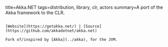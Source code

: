 title=Akka.NET
tags=distribution, library, clr, actors
summary=A port of the Akka framework to the CLR.
~~~~~~

[Website](https://getakka.net/) | [Source](https://github.com/akkadotnet/akka.net)

Fork of/inspired by [Akka](../akka), for the JVM.

